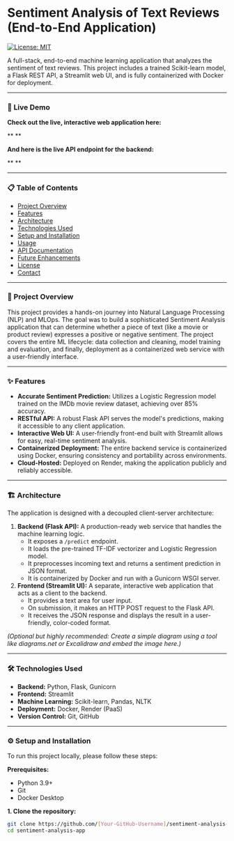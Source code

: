 # Sentiment Analysis of Text Reviews (End-to-End Application)

[![License: MIT](https://img.shields.io/badge/License-MIT-yellow.svg)](https://opensource.org/licenses/MIT)

A full-stack, end-to-end machine learning application that analyzes the sentiment of text reviews. This project includes a trained Scikit-learn model, a Flask REST API, a Streamlit web UI, and is fully containerized with Docker for deployment.

---

### 🚀 Live Demo

**Check out the live, interactive web application here:**

**   **  <!--  This is crucial! You will build and deploy the UI later, but you can put a placeholder here for now. -->

**And here is the live API endpoint for the backend:**

**  ** <!-- e.g., https://sentiment-api-yourname.onrender.com -->

---

### 📋 Table of Contents

- [Project Overview](#project-overview)
- [Features](#features)
- [Architecture](#architecture)
- [Technologies Used](#technologies-used)
- [Setup and Installation](#setup-and-installation)
- [Usage](#usage)
- [API Documentation](#api-documentation)
- [Future Enhancements](#future-enhancements)
- [License](#license)
- [Contact](#contact)

---

### 📖 Project Overview

This project provides a hands-on journey into Natural Language Processing (NLP) and MLOps. The goal was to build a sophisticated Sentiment Analysis application that can determine whether a piece of text (like a movie or product review) expresses a positive or negative sentiment. The project covers the entire ML lifecycle: data collection and cleaning, model training and evaluation, and finally, deployment as a containerized web service with a user-friendly interface.

---

### ✨ Features

- **Accurate Sentiment Prediction:** Utilizes a Logistic Regression model trained on the IMDb movie review dataset, achieving over 85% accuracy.
- **RESTful API:** A robust Flask API serves the model's predictions, making it accessible to any client application.
- **Interactive Web UI:** A user-friendly front-end built with Streamlit allows for easy, real-time sentiment analysis.
- **Containerized Deployment:** The entire backend service is containerized using Docker, ensuring consistency and portability across environments.
- **Cloud-Hosted:** Deployed on Render, making the application publicly and reliably accessible.

---

### 🏗️ Architecture

The application is designed with a decoupled client-server architecture:

1.  **Backend (Flask API):** A production-ready web service that handles the machine learning logic.
    - It exposes a `/predict` endpoint.
    - It loads the pre-trained TF-IDF vectorizer and Logistic Regression model.
    - It preprocesses incoming text and returns a sentiment prediction in JSON format.
    - It is containerized by Docker and run with a Gunicorn WSGI server.
2.  **Frontend (Streamlit UI):** A separate, interactive web application that acts as a client to the backend.
    - It provides a text area for user input.
    - On submission, it makes an HTTP POST request to the Flask API.
    - It receives the JSON response and displays the result in a user-friendly, color-coded format.

*(Optional but highly recommended: Create a simple diagram using a tool like diagrams.net or Excalidraw and embed the image here.)*

---

### 🛠️ Technologies Used

- **Backend:** Python, Flask, Gunicorn
- **Frontend:** Streamlit
- **Machine Learning:** Scikit-learn, Pandas, NLTK
- **Deployment:** Docker, Render (PaaS)
- **Version Control:** Git, GitHub

---

### ⚙️ Setup and Installation

To run this project locally, please follow these steps:

**Prerequisites:**
- Python 3.9+
- Git
- Docker Desktop

**1. Clone the repository:**
```bash
git clone https://github.com/[Your-GitHub-Username]/sentiment-analysis-app.git
cd sentiment-analysis-app
